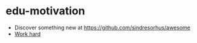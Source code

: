 # edu-motivation

- Discover something new at https://github.com/sindresorhus/awesome
- [Work hard](https://twitter.com/SahanBakki/status/668129927615684608)
